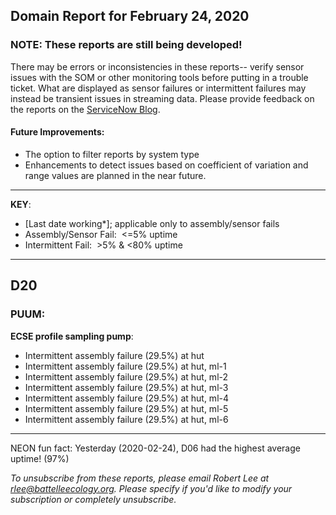 ## Domain Report for February 24, 2020


### NOTE: These reports are still being developed!
There may be errors or inconsistencies in these reports-- verify sensor issues with the SOM or other monitoring tools before putting in a trouble ticket. What are displayed as sensor failures or intermittent failures may instead be transient issues in streaming data.
Please provide feedback on the reports on the [ServiceNow Blog](https://neon.service-now.com/community?id=community_blog&sys_id=9b4fbe8adbed734017ecf9041d9619be).

#### Future Improvements: 
 - The option to filter reports by system type 
 - Enhancements to detect issues based on coefficient of variation and range values are planned in the near future.

***

**KEY**:

 - [Last date working*]; applicable only to assembly/sensor fails
 - Assembly/Sensor Fail:&nbsp;&nbsp;<=5% uptime
 - Intermittent Fail:&nbsp;&nbsp;>5% & <80% uptime

***
## D20

### PUUM:

**ECSE profile sampling pump**:
 - Intermittent assembly failure (29.5%) at hut
 - Intermittent assembly failure (29.5%) at hut, ml-1
 - Intermittent assembly failure (29.5%) at hut, ml-2
 - Intermittent assembly failure (29.5%) at hut, ml-3
 - Intermittent assembly failure (29.5%) at hut, ml-4
 - Intermittent assembly failure (29.5%) at hut, ml-5
 - Intermittent assembly failure (29.5%) at hut, ml-6

***
NEON fun fact: Yesterday (2020-02-24), D06 had the highest average uptime! (97%)

_To unsubscribe from these reports, please email Robert Lee at rlee@battelleecology.org. Please specify if you'd like to modify your subscription or completely unsubscribe._
